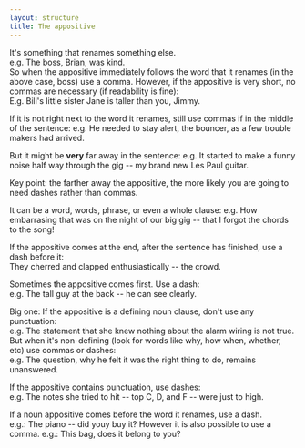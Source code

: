 ```yaml
---
layout: structure
title: The appositive
---
```




It's something that renames something else.  
e.g. The boss, Brian, was kind.  
So when the appositive immediately follows the word that it renames (in the above case, boss) use a comma. However, if the appositive is very short, no commas are necessary (if readability is fine):    
E.g. Bill's little sister Jane is taller than you, Jimmy.

If it is not right next to the word it renames, still use commas if in the middle of the sentence:
e.g. He needed to stay alert, the bouncer, as a few trouble makers had arrived. 

But it might be **very** far away in the sentence:
e.g. It started to make a funny noise half way through the gig -- my brand new Les Paul guitar.

Key point: the farther away the appositive, the more likely you are going to need dashes rather than commas.


It can be a word, words, phrase, or even a whole clause:
e.g. How embarrasing that was on the night of our big gig -- that I forgot the chords to the song!  

If the appositive comes at the end, after the sentence has finished, use a dash before it:  
They cherred and clapped enthusiastically -- the crowd.  

Sometimes the appositive comes first. Use a dash:  
e.g. The tall guy at the back -- he can see clearly.

Big one: If the appositive is a defining noun clause, don't use any punctuation:  
e.g. The statement that she knew nothing about the alarm wiring is not true.  
But when it's non-defining (look for words like why, how when, whether, etc) use commas or dashes:  
e.g. The question, why he felt it was the right thing to do, remains unanswered.  

If the appositive contains punctuation, use dashes:  
e.g. The notes she tried to hit -- top C, D, and F -- were just to high.

If a noun appositive comes before the word it renames, use a dash.  
e.g.: The piano -- did youy buy it?
However it is also possible to use a comma.
e.g.: This bag, does it belong to you?



